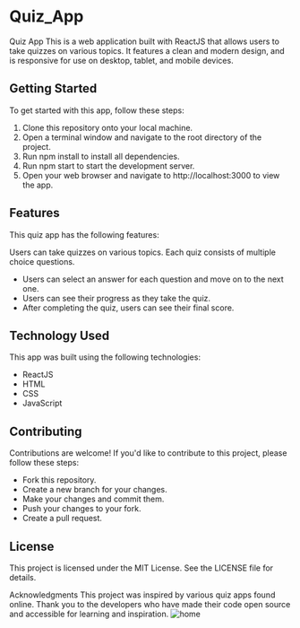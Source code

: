 # Quiz_App
Quiz App
This is a web application built with ReactJS that allows users to take quizzes on various topics. It features a clean and modern design, and is responsive for use on desktop, tablet, and mobile devices.

## Getting Started
To get started with this app, follow these steps:

1. Clone this repository onto your local machine.
2. Open a terminal window and navigate to the root directory of the project.
3. Run npm install to install all dependencies.
4. Run npm start to start the development server.
5. Open your web browser and navigate to http://localhost:3000 to view the app.
## Features
This quiz app has the following features:

Users can take quizzes on various topics.
Each quiz consists of multiple choice questions.
- Users can select an answer for each question and move on to the next one.
- Users can see their progress as they take the quiz.
- After completing the quiz, users can see their final score.
## Technology Used
This app was built using the following technologies:

- ReactJS
- HTML
- CSS
- JavaScript
## Contributing
Contributions are welcome! If you'd like to contribute to this project, please follow these steps:

- Fork this repository.
- Create a new branch for your changes.
- Make your changes and commit them.
- Push your changes to your fork.
- Create a pull request.
## License
This project is licensed under the MIT License. See the LICENSE file for details.

Acknowledgments
This project was inspired by various quiz apps found online. Thank you to the developers who have made their code open source and accessible for learning and inspiration.
![home](https://user-images.githubusercontent.com/63207127/217271830-536fc9fa-3ae0-4c05-9a4e-05829e90aacf.png)
